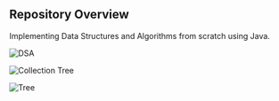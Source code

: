 ## Repository Overview
Implementing Data Structures and Algorithms from scratch using Java.


![DSA](https://github.com/Megha1001/Megha1001/blob/main/readme-resources/dsa-banner.png)

![Collection Tree](https://github.com/Megha1001/Java_Jan2024/blob/master/CollectionChart.jpg)

![Tree](https://github.com/Megha1001/Java_Jan2024/blob/master/Trees.jpg)

